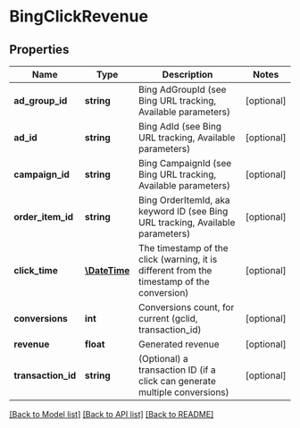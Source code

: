 # BingClickRevenue

## Properties
Name | Type | Description | Notes
------------ | ------------- | ------------- | -------------
**ad_group_id** | **string** | Bing AdGroupId (see Bing URL tracking, Available parameters) | [optional] 
**ad_id** | **string** | Bing AdId (see Bing URL tracking, Available parameters) | [optional] 
**campaign_id** | **string** | Bing CampaignId (see Bing URL tracking, Available parameters) | [optional] 
**order_item_id** | **string** | Bing OrderItemId, aka keyword ID (see Bing URL tracking, Available parameters) | [optional] 
**click_time** | [**\DateTime**](\DateTime.md) | The timestamp of the click (warning, it is different from the timestamp of the conversion) | [optional] 
**conversions** | **int** | Conversions count, for current (gclid, transaction_id) | [optional] 
**revenue** | **float** | Generated revenue | [optional] 
**transaction_id** | **string** | (Optional) a transaction ID (if a click can generate multiple conversions) | [optional] 

[[Back to Model list]](../README.md#documentation-for-models) [[Back to API list]](../README.md#documentation-for-api-endpoints) [[Back to README]](../README.md)


